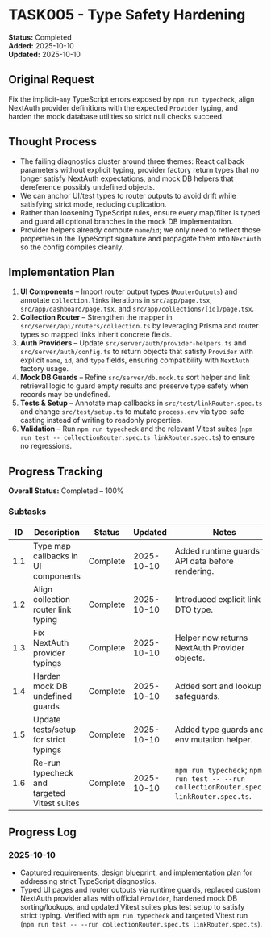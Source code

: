 # TASK005 - Type Safety Hardening

**Status:** Completed  
**Added:** 2025-10-10  
**Updated:** 2025-10-10

## Original Request

Fix the implicit-`any` TypeScript errors exposed by `npm run typecheck`, align NextAuth provider definitions with the expected `Provider` typing, and harden the mock database utilities so strict null checks succeed.

## Thought Process

- The failing diagnostics cluster around three themes: React callback parameters without explicit typing, provider factory return types that no longer satisfy NextAuth expectations, and mock DB helpers that dereference possibly undefined objects.
- We can anchor UI/test types to router outputs to avoid drift while satisfying strict mode, reducing duplication.
- Rather than loosening TypeScript rules, ensure every map/filter is typed and guard all optional branches in the mock DB implementation.
- Provider helpers already compute `name`/`id`; we only need to reflect those properties in the TypeScript signature and propagate them into `NextAuth` so the config compiles cleanly.

## Implementation Plan

1. **UI Components** – Import router output types (`RouterOutputs`) and annotate `collection.links` iterations in `src/app/page.tsx`, `src/app/dashboard/page.tsx`, and `src/app/collections/[id]/page.tsx`.
2. **Collection Router** – Strengthen the mapper in `src/server/api/routers/collection.ts` by leveraging Prisma and router types so mapped links inherit concrete fields.
3. **Auth Providers** – Update `src/server/auth/provider-helpers.ts` and `src/server/auth/config.ts` to return objects that satisfy `Provider` with explicit `name`, `id`, and `type` fields, ensuring compatibility with `NextAuth` factory usage.
4. **Mock DB Guards** – Refine `src/server/db.mock.ts` sort helper and link retrieval logic to guard empty results and preserve type safety when records may be undefined.
5. **Tests & Setup** – Annotate map callbacks in `src/test/linkRouter.spec.ts` and change `src/test/setup.ts` to mutate `process.env` via type-safe casting instead of writing to readonly properties.
6. **Validation** – Run `npm run typecheck` and the relevant Vitest suites (`npm run test -- collectionRouter.spec.ts linkRouter.spec.ts`) to ensure no regressions.

## Progress Tracking

**Overall Status:** Completed – 100%

### Subtasks

| ID  | Description                                   | Status        | Updated     | Notes |
| --- | --------------------------------------------- | ------------- | ----------- | ----- |
| 1.1 | Type map callbacks in UI components           | Complete      | 2025-10-10  | Added runtime guards for API data before rendering. |
| 1.2 | Align collection router link typing           | Complete      | 2025-10-10  | Introduced explicit link DTO type. |
| 1.3 | Fix NextAuth provider typings                 | Complete      | 2025-10-10  | Helper now returns NextAuth Provider objects. |
| 1.4 | Harden mock DB undefined guards               | Complete      | 2025-10-10  | Added sort and lookup safeguards. |
| 1.5 | Update tests/setup for strict typings         | Complete      | 2025-10-10  | Added type guards and env mutation helper. |
| 1.6 | Re-run typecheck and targeted Vitest suites   | Complete      | 2025-10-10  | `npm run typecheck`; `npm run test -- --run collectionRouter.spec.ts linkRouter.spec.ts`. |

## Progress Log

### 2025-10-10

- Captured requirements, design blueprint, and implementation plan for addressing strict TypeScript diagnostics.
- Typed UI pages and router outputs via runtime guards, replaced custom NextAuth provider alias with official `Provider`, hardened mock DB sorting/lookups, and updated Vitest suites plus test setup to satisfy strict typing. Verified with `npm run typecheck` and targeted Vitest run (`npm run test -- --run collectionRouter.spec.ts linkRouter.spec.ts`).

